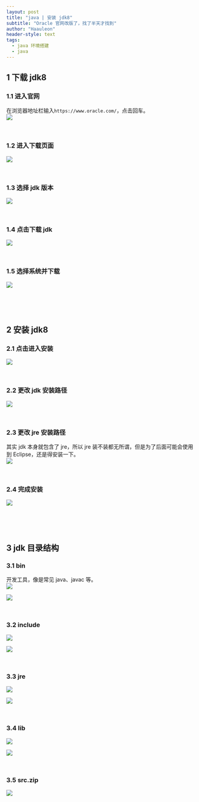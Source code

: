 ```yaml
---
layout: post
title: "java | 安装 jdk8"
subtitle: "Oracle 官网改版了，找了半天才找到"
author: "Haauleon"
header-style: text
tags:
  - java 环境搭建
  - java
---
```



## 1 下载 jdk8
### 1.1 进入官网
在浏览器地址栏输入`https://www.oracle.com/`，点击回车。         
![](\img\in-post\2020-08-31-java1-1\1.png) 

<br>

### 1.2 进入下载页面
![](\img\in-post\2020-08-31-java1-1\2.png)

<br>

### 1.3 选择 jdk 版本
![](\img\in-post\2020-08-31-java1-1\3.png)

<br>

### 1.4 点击下载 jdk
![](\img\in-post\2020-08-31-java1-1\4.png)

<br>

### 1.5 选择系统并下载
![](\img\in-post\2020-08-31-java1-1\5.png) 

<br><br><br>


## 2 安装 jdk8
### 2.1 点击进入安装
![](\img\in-post\2020-08-31-java1-1\6.png)

<br>

### 2.2 更改 jdk 安装路径
![](\img\in-post\2020-08-31-java1-1\7.png)

<br>

### 2.3 更改 jre 安装路径
其实 jdk 本身就包含了 jre，所以 jre 装不装都无所谓，但是为了后面可能会使用到 Eclipse，还是得安装一下。       
![](\img\in-post\2020-08-31-java1-1\8.png)

<br>

### 2.4 完成安装
![](\img\in-post\2020-08-31-java1-1\9.png)


<br><br><br>


## 3 jdk 目录结构
### 3.1 bin
开发工具，像是常见 java、javac 等。       
![](\img\in-post\2020-08-31-java1-1\10.png)     

![](\img\in-post\2020-08-31-java1-1\11.png)

<br>

### 3.2 include 
![](\img\in-post\2020-08-31-java1-1\12.png)     

![](\img\in-post\2020-08-31-java1-1\13.png)     

<br>

### 3.3 jre
![](\img\in-post\2020-08-31-java1-1\14.png)     

![](\img\in-post\2020-08-31-java1-1\15.png)    

<br>

### 3.4 lib
![](\img\in-post\2020-08-31-java1-1\16.png)        

![](\img\in-post\2020-08-31-java1-1\17.png)  

<br>

### 3.5 src.zip
![](\img\in-post\2020-08-31-java1-1\18.png) 